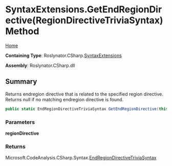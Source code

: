# SyntaxExtensions\.GetEndRegionDirective\(RegionDirectiveTriviaSyntax\) Method

[Home](../../../../README.md)

**Containing Type**: Roslynator\.CSharp\.[SyntaxExtensions](../README.md)

**Assembly**: Roslynator\.CSharp\.dll

## Summary

Returns endregion directive that is related to the specified region directive\. Returns null if no matching endregion directive is found\.

```csharp
public static EndRegionDirectiveTriviaSyntax GetEndRegionDirective(this RegionDirectiveTriviaSyntax regionDirective)
```

### Parameters

**regionDirective**

### Returns

Microsoft\.CodeAnalysis\.CSharp\.Syntax\.[EndRegionDirectiveTriviaSyntax](https://docs.microsoft.com/en-us/dotnet/api/microsoft.codeanalysis.csharp.syntax.endregiondirectivetriviasyntax)


